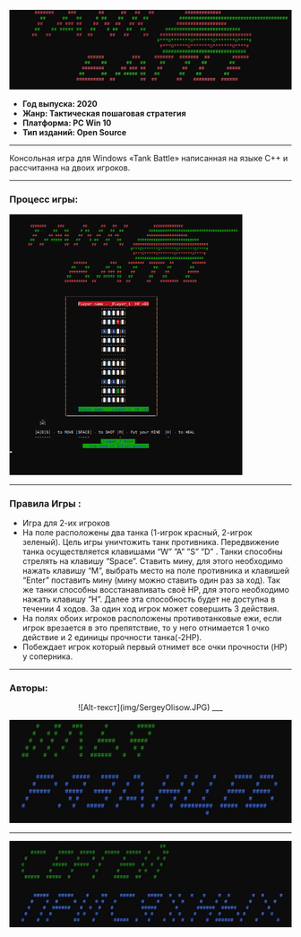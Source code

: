 ![Alt-текст](img/Logo.JPG)

+ **Год выпуска: 2020**
+ **Жанр: Тактическая пошаговая стратегия**
+ **Платформа: PC Win 10**
+ **Тип изданий: Open Source**
___
Консольная игра для Windows «Tank Battle» написанная на языке C++ и рассчитанна на двоих игроков. 
___
### Процесс игры:
![Alt-текст](img/GIF.gif)
___
### Правила Игры :
+ Игра для 2-их игроков
+ На поле расположены два танка (1-игрок красный, 2-игрок зеленый). Цель игры уничтожить танк противника. Передвижение танка осуществляется клавишами “W” ”A” ”S” ”D”  . Танки способны стрелять на клавишу “Space”. Ставить мину, для этого необходимо нажать клавишу “M”, выбрать место на поле противника и клавишей “Enter” поставить мину (мину можно ставить один раз за ход). Так же танки способны восстанавливать своё HP, для этого необходимо нажать клавишу “H”. Далее эта способность будет не доступна в течении 4 ходов. За один ход игрок может совершить 3 действия. 
+ На полях обоих игроков расположены противотанковые ежи, если игрок врезается в это препятствие, то у него отнимается 1 очко действие и 2 единицы прочности танка(-2HP). 
+ Побеждает игрок который первый отнимет все очки прочности (HP) у соперника. 
___
### Авторы:
<p align="center">
![Alt-текст](img/SergeyOlisow.JPG)
___

![Alt-текст](img/Ilia.JPG)
___
![Alt-текст](img/SergeyPris.JPG)
